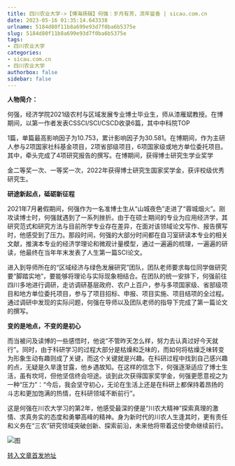 ```yaml
---
title: 四川农业大学->【博海扬辑】何强：岁月有芳，流年留香 | sicau.com.cn
date: 2023-05-16 01:35:14.643338
urlname: 5184d80f11b8a699e93d7f0ba6b5375e
slug: 5184d80f11b8a699e93d7f0ba6b5375e
tags: 
- 四川农业大学
categories:
- sicau.com.cn
- 四川农业大学
authorbox: false
sidebar: false
---
```

**人物简介：**

何强，经济学院2021级农村与区域发展专业博士毕业生，师从漆雁斌教授。在博期间，以第一作者发表CSSCI/SCI/CSCD收录6篇，其中中科院TOP

1篇，单篇最高影响因子为10.753，累计影响因子为30.581。在博期间，作为主研人参与2项国家社科基金项目，2项省部级项目，6项国家级或地方单位委托项目。其中，牵头完成了4项研究报告的撰写。在博期间，获得博士研究生学业奖学
<!--more-->
金二等奖一次、一等奖一次，2022年获得博士研究生国家奖学金，获评校级优秀研究生。

**研途新起点，砥砺新征程**

2021年7月暑假期间，何强作为一名准博士生从“山城夜色”走进了“蓉城烟火”。刚攻读博士时，何强就遇到了一系列挫折。由于在硕士期间的专业为应用经济学，其研究范式和研究方法与目前所学专业存在差异，在面对该领域论文写作、报告撰写时，他感受到了压力。那段时间，何强的大部分时间都在自习室研读本专业的相关文献，推演本专业的经济学理论和微观计量模型，通过一遍遍的梳理，一遍遍的研读，他最终在当年年末发表了人生第一篇SCI论文。

进入到导师所在的“区域经济与绿色发展研究”团队，团队老师要求每位同学做研究要“脚踏实地”，要能够将理论与实际现象相结合。在团队的统一安排下，何强前往四川多地进行调研，走访调研基层政府、农户上百户，参与多项国家级、省部级项目和地方单位委托项目，参与了项目招标、申报、项目实施、项目结项的全过程。通过调研中发现的实际问题，何强在导师以及团队老师的指导下完成了第一篇论文的撰写。

**变的是地点，不变的是初心**

而当被问及读博的一些感悟时，他说“不管昨天怎么样，努力去认真过好今天就行”。同时，由于科研学习的过程大部分是枯燥和乏味的，而如何将枯燥乏味转变为形象生动有趣则成了关键，而这个关键就是兴趣。在科研过程中找到自己感兴趣的点，无疑是久旱逢甘露，他乡遇故知。在这样的信念下，何强逐渐适应了博士生活，虽有坎坷，但他坚信终会坦途。谈到此次获得国家奖学金，何强更愿意视之为一种“压力”：“今后，我会坚守初心，无论在生活上还是在科研上都保持着昂扬的斗志和更加饱满的热情，在科研领域不断前行”。

这是何强在川农大学习的第2年，他感受最深的便是“川农大精神”探索真理的激情、求真务实的态度和勇攀高峰的精神。身为新时代的川农人生逢其时，更有责任和义务在“三农”研究领域突破创新、探索前沿，未来他将带着这份使命继续前行。

![图](https://news.sicau.edu.cn/__local/E/4B/41/A094F965557AC0A34B71F5E1A63_FF58E8B3_6EE30.png)

[转入文章首发地址](https://news.sicau.edu.cn/info/1078/72215.htm)